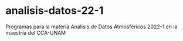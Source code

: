 # analisis-datos-22-1
Programas para la materia Análisis de Datos Atmosféricos 2022-1 en la maestría del CCA-UNAM
